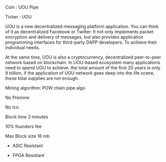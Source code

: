 Coin :  UOU Pipe

Ticker : UOU

UOU is a new decentralized messaging platform application. You can think of it as decentralized Facebook or Twitter. It not only implements packet encryption and delivery of messages, but also provides application programming interfaces for third-party DAPP developers. To achieve their individual needs.

At the same time, UOU is also a cryptocurrency, decentralized peer-to-peer network based on blockchain. In UOU-based ecosystem many applications need to spend UOU to achieve. the total amount of the first 20 years is only 9 billion, if the application of UOU network goes deep into the life scene, these total supplies are not enough.

Mining algorithm: POW chain pipe algo
   
No Premine

No Ico

Block time 2 minutes

10% founders fee

Max Block size 16 mb

- ASIC Resistant

- FPGA Resistant



